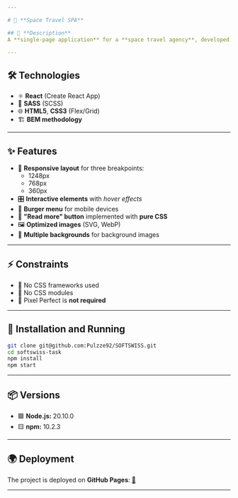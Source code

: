 ```yaml
---

# 🚀 **Space Travel SPA**  

## 📄 **Description**  
A **single-page application** for a **space travel agency**, developed based on a **Figma** design.  

---
```


## 🛠 **Technologies**  
- ⚛ **React** (Create React App)  
- 🎨 **SASS** (SCSS)  
- 🌐 **HTML5**, **CSS3** (Flex/Grid)  
- 🏗 **BEM methodology**  

---

## ✨ **Features**  
- 📱 **Responsive layout** for three breakpoints:  
  - 1248px  
  - 768px  
  - 360px  
- 🎛 **Interactive elements** with *hover effects*  
- 🍔 **Burger menu** for mobile devices  
- 📝 **"Read more" button** implemented with **pure CSS**  
- 🖼 **Optimized images** (SVG, WebP)  
- 🌌 **Multiple backgrounds** for background images  

---

## ⚡ **Constraints**  
- 🚫 No CSS frameworks used  
- 🚫 No CSS modules  
- 🎯 Pixel Perfect is **not required**  

---

## 🚀 **Installation and Running**  
```bash
git clone git@github.com:Pulzze92/SOFTSWISS.git
cd softswiss-task
npm install
npm start
```  

---

## 📦 **Versions**  
- 🟩 **Node.js:** 20.10.0 
- 🟨 **npm:** 10.2.3

---

## 🌍 **Deployment**  
The project is deployed on **GitHub Pages**: [🔗 ](#)  

---